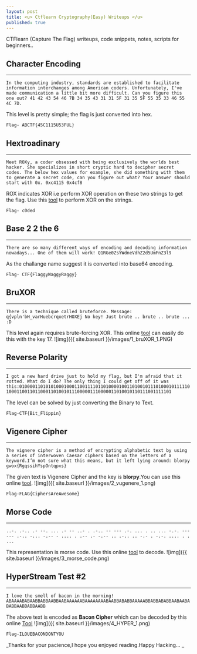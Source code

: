 ```yaml
---
layout: post
title: <u> Ctflearn Cryptography(Easy) Writeups </u>
published: true
---
```

CTFlearn (Capture The Flag) writeups, code snippets, notes, scripts for beginners..



## Character Encoding
---
`In the computing industry, standards are established to facilitate information interchanges among American coders. Unfortunately, I've made communication a little bit more difficult. Can you figure this one out? 41 42 43 54 46 7B 34 35 43 31 31 5F 31 35 5F 55 35 33 46 55 4C 7D.`

This level is pretty simple; the flag is just converted into hex.

``` Flag- ABCTF{45C1115U53FUL} ```

## Hextroadinary
---
`Meet ROXy, a coder obsessed with being exclusively the worlds best hacker. She specializes in short cryptic hard to decipher secret codes. The below hex values for example, she did something with them to generate a secret code, can you figure out what? Your answer should start with 0x.
0xc4115 0x4cf8`

ROX indicates XOR i.e perform XOR operation on these two strings to get the flag.
Use this [tool](https://xor.pw/) to perform XOR on the strings.

```Flag- c0ded ```

## Base 2 2 the 6
---
`There are so many different ways of encoding and decoding information nowadays... One of them will work! Q1RGe0ZsYWdneVdhZ2d5UmFnZ3l9`

As the challange name suggest it is converted into base64 encoding.

```Flag- CTF{FlaggyWaggyRaggy}```
## BruXOR
---
`There is a technique called bruteforce. Message: q{vpln'bH_varHuebcrqxetrHOXEj No key! Just brute .. brute .. brute ... :D`

This level again requires brute-forcing XOR. This online [tool](https://gchq.github.io/CyberChef/) can easily do this with the key 17.
![img]({{ site.baseurl }}/images/1_bruXOR_1.PNG)


## Reverse Polarity
---
`I got a new hard drive just to hold my flag, but I'm afraid that it rotted. What do I do? The only thing I could get off of it was this:01000011010101000100011001111011010000100110100101110100010111110`
`100011001101100011010010111000001110000011010010110111001111101`


The level can be solved by just converting the Binary to Text.

``` Flag-CTF{Bit_Flippin} ```

## Vigenere Cipher
---
`The vignere cipher is a method of encrypting alphabetic text by using a series of interwoven Caesar ciphers based on the letters of a keyword.I’m not sure what this means, but it left lying around: blorpy
gwox{RgqssihYspOntqpxs}`

The given text is Vigenere Cipher and the key is **blorpy**.You can use this online [tool](https://www.dcode.fr/vigenere-cipher).
![img]({{ site.baseurl }}/images/2_vugenere_1.png)

```Flag-FLAG{CiphersAreAwesome}```

## Morse Code
---
`..-. .-.. .- --. ... .- -- ..- . .-.. -- --- .-. ... . .. ... -.-. --- --- .-.. -... -.-- - .... . .-- .- -.-- .. .-.. .. -.- . -.-. .... . . ...`

This representation is morse code. Use this online [tool](https://gchq.github.io/CyberChef/) to decode.
![img]({{ site.baseurl }}/images/3_morse_code.png)

## HyperStream Test #2
---
`I love the smell of bacon in the morning! ABAAAABABAABBABBAABBAABAAAAAABAAAAAAAABAABBABABBAAAAABBABBABABBAABAABABABBAABBABBAABB`

The above text is encoded as **Bacon Cipher** which can be decoded by this online [Tool](https://gchq.github.io/CyberChef/)
![img]({{ site.baseurl }}/images/4_HYPER_1.png)

```Flag-ILOUEBACONDONTYOU```



_Thanks for your pacience,I hope you enjoyed reading.Happy Hacking... _


